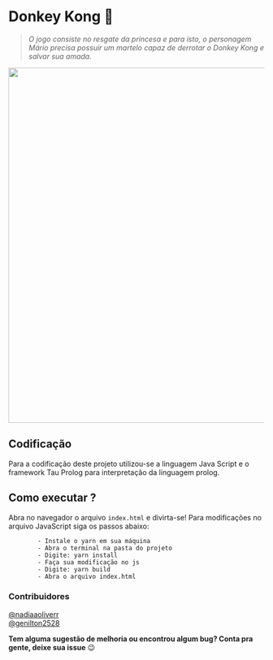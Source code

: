 # Donkey Kong :monkey:
<blockquote>
<p><strong></strong> <em>O jogo consiste no resgate da princesa e para isto, o personagem Mário precisa possuir um martelo capaz de derrotar o Donkey Kong e salvar sua amada.</em></p>
</blockquote>  
<p align="center">
    <img src="https://user-images.githubusercontent.com/41811634/69825630-b7b1e880-11ee-11ea-9697-de71326c8ba6.png" width=700>
</p>

## Codificação
Para a codificação deste projeto utilizou-se a linguagem Java Script e o framework Tau Prolog para interpretação da linguagem prolog.


## Como executar ?
Abra no navegador o arquivo ```index.html``` e divirta-se! Para modificações no arquivo JavaScript siga os passos abaixo:

```
        - Instale o yarn em sua máquina
        - Abra o terminal na pasta do projeto
        - Digite: yarn install
        - Faça sua modificação no js
        - Digite: yarn build
        - Abra o arquivo index.html
```

### Contribuidores

[@nadiaaoliverr](https://github.com/NadiaaOliverr)  
[@genilton2528](https://github.com/genilton2528)

**Tem alguma sugestão de melhoria ou encontrou algum bug? Conta pra gente, deixe sua issue** :wink:
